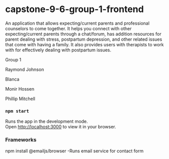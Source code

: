 # capstone-9-6-group-1-frontend

An application that allows expecting/current parents and professional counselors to come together. It helps you connect with other expecting/current parents through a chat/forum, has addition resources for parent dealing with stress, postpartum depression, and other related issues that come with having a family. It also provides users with therapists to work with for effectively dealing with postpartum issues.

Group 1

Raymond Johnson

Blanca

Monir Hossen

Phillip Mitchell

### `npm start`

Runs the app in the development mode.\
Open [http://localhost:3000](http://localhost:3000) to view it in your browser.

### Frameworks 
npm install @emailjs/browser  -Runs email service for contact form 
